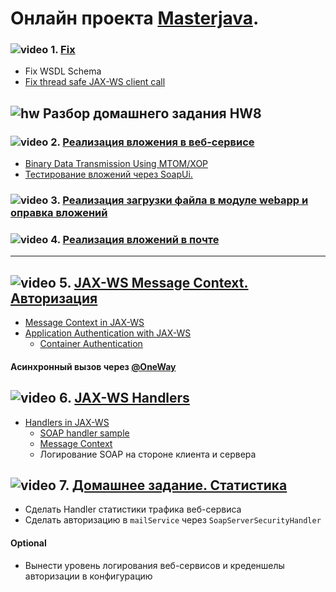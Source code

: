 # Онлайн проекта  <a href="https://github.com/JavaWebinar/masterjava">Masterjava</a>.

### ![video](https://cloud.githubusercontent.com/assets/13649199/13672715/06dbc6ce-e6e7-11e5-81a9-04fbddb9e488.png) 1. <a href="https://drive.google.com/open?id=0B9Ye2auQ_NsFTTk4cU5zVDVqWVU">Fix</a>
- Fix WSDL Schema  
- <a href="http://stackoverflow.com/a/10601916/548473">Fix thread safe JAX-WS client call</a>

## ![hw](https://cloud.githubusercontent.com/assets/13649199/13672719/09593080-e6e7-11e5-81d1-5cb629c438ca.png) Разбор домашнего задания HW8
### ![video](https://cloud.githubusercontent.com/assets/13649199/13672715/06dbc6ce-e6e7-11e5-81a9-04fbddb9e488.png) 2. <a href="https://drive.google.com/open?id=0B9Ye2auQ_NsFdzBGRlh4S050R00">Реализация вложения в веб-сервисе</a>
- <a href="https://docs.oracle.com/cd/E14571_01/web.1111/e13734/mtom.htm">Binary Data Transmission Using MTOM/XOP</a> 
- <a href="http://www.soapui.org/SOAP-and-WSDL/adding-headers-and-attachments.html">Тестирование вложений через SoapUi.</a>

### ![video](https://cloud.githubusercontent.com/assets/13649199/13672715/06dbc6ce-e6e7-11e5-81a9-04fbddb9e488.png) 3. [Реализация загрузки файла в модуле webapp и оправка вложений](https://drive.google.com/open?id=0B9Ye2auQ_NsFaVhpMkZRV3lSUlU)

### ![video](https://cloud.githubusercontent.com/assets/13649199/13672715/06dbc6ce-e6e7-11e5-81a9-04fbddb9e488.png) 4. [Реализация вложений в почте](https://drive.google.com/open?id=0B9Ye2auQ_NsFQ0RZNktReWRoYjQ)

---------------------

##  ![video](https://cloud.githubusercontent.com/assets/13649199/13672715/06dbc6ce-e6e7-11e5-81a9-04fbddb9e488.png) 5. <a href="https://drive.google.com/open?id=0B9Ye2auQ_NsFSEdYZzR3OGxxLVk">JAX-WS Message Context. Авторизация</a>
- <a href="https://jax-ws.java.net/articles/MessageContext.html">Message Context in JAX-WS</a>
- <a href="http://www.mkyong.com/webservices/jax-ws/application-authentication-with-jax-ws/">Application Authentication with JAX-WS</a>
  - <a href="http://examples.javacodegeeks.com/enterprise-java/jws/container-authentication-with-jax-ws/">Container Authentication</a>

#### Асинхронный вызов через <a href="https://examples.javacodegeeks.com/enterprise-java/jws/jax-ws-annotations-example/#1_8">@OneWay </a>

## ![video](https://cloud.githubusercontent.com/assets/13649199/13672715/06dbc6ce-e6e7-11e5-81a9-04fbddb9e488.png) 6. <a href="https://drive.google.com/open?id=0B9Ye2auQ_NsFcFd1OG9QeHBlQVE">JAX-WS Handlers</a>

- <a href="https://jax-ws.java.net/articles/handlers_introduction.html">Handlers in JAX-WS</a>
  - <a href="https://www.mkyong.com/webservices/jax-ws/jax-ws-soap-handler-in-server-side/">SOAP handler sample</a>
  - <a href="http://www.javaworld.com/article/2077679/soa/get-a-handle-on-the-jax-ws-api-s-handler-framework.html">Message Context</a>  
  - Логирование SOAP на стороне клиента и сервера
  

## ![video](https://cloud.githubusercontent.com/assets/13649199/13672715/06dbc6ce-e6e7-11e5-81a9-04fbddb9e488.png) 7. <a href="https://drive.google.com/open?id=0B9Ye2auQ_NsFWGI0ejBZZ21Cc0k">Домашнее задание. Статистика</a>
  - Сделать Handler статистики трафика веб-сервиса
  - Сделать авторизацию в `mailService` через `SoapServerSecurityHandler` 

#### Optional
  - Вынести уровень логирования веб-сервисов и креденшелы авторизации в конфигурацию